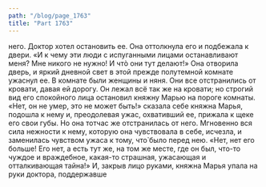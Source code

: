 ```yaml
---
path: "/blog/page_1763"
title: "Part 1763"
---
```


 него. Доктор хотел остановить ее. Она оттолкнула его и подбежала к двери. «И к чему эти люди с испуганными лицами останавливают меня? Мне никого не нужно! И чтò они тут делают!» Она отворила дверь, и яркий дневной свет в этой прежде полутемной комнате ужаснул ее. В комнате были женщины и няня. Они все отстранились от кровати, давая ей дорогу. Он лежал всё так же на кровати; но строгий вид его спокойного лица остановил княжну Марью на пороге комнаты.
«Нет, он не умер, это не может быть!» сказала себе княжна Марья, подошла к нему и, преодолевая ужас, охвативший ее, прижала к щеке его свои губы. Но она тотчас же отстранилась от него. Мгновенно вся сила нежности к нему, которую она чувствовала в себе, исчезла, и заменилась чувством ужаса к тому, что̀ было перед нею. «Нет, нет его больше! Его нет, а есть тут же, на том же месте, где он был, что-то чуждое и враждебное, какая-то страшная, ужасающая и отталкивающая тайна!» И, закрыв лицо руками, княжна Марья упала на руки доктора, поддержавше
